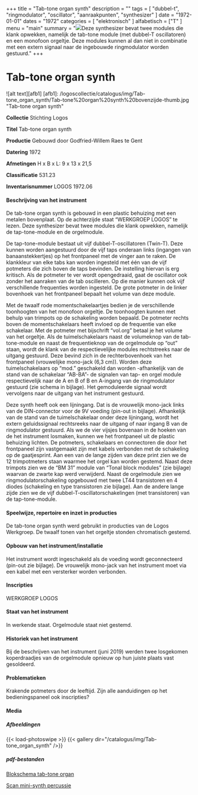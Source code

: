 ﻿+++
title = "Tab-tone organ synth"
description = ""
tags = [ "dubbel-t", "ringmodulator", "oscillator", "aanraakpunten", "synthesizer"
]
date = "1972-01-01"
dates = "1972"
categories = [ "elektronisch"
]
alfabetisch = ["T"
]
menu = "main"
summary = "<a href='/logoscollectie/catalogus/1972/tabtone_organ_synth'><img src='/logoscollectie/catalogus/img/Tab-tone_organ_synth/Tab-tone%20organ%20synth%20bovenzijde-thumb.jpg'></a>Deze synthesizer bevat twee modules die klank opwekken, namelijk de tab-tone module (met dubbel-T oscillatoren) en een monofoon orgeltje. Deze modules kunnen al dan niet in combinatie met een extern signaal naar de ingebouwde ringmodulator worden gestuurd."
+++



# Tab-tone organ synth

![alt text][afb1]
[afb1]: /logoscollectie/catalogus/img/Tab-tone_organ_synth/Tab-tone%20organ%20synth%20bovenzijde-thumb.jpg "Tab-tone organ synth"

**Collectie** 
Stichting Logos

**Titel**
Tab-tone organ synth

**Productie**
Gebouwd door Godfried-Willem Raes te Gent

**Datering**
1972

**Afmetingen**
H x B x L: 9 x 13 x 21,5

**Classificatie**
531.23

**Inventarisnummer**
LOGOS 1972.06

#### Beschrijving van het instrument
De tab-tone organ synth is gebouwd in een plastic behuizing met een metalen bovenplaat. Op de achterzijde staat “WERKGROEP LOGOS” te lezen.
Deze synthesizer bevat twee modules die klank opwekken, namelijk de tap-tone-module en de orgelmodule.

De tap-tone-module bestaat uit vijf dubbel-T-oscillatoren (Twin-T). Deze kunnen worden aangestuurd door de vijf taps onderaan links (ingangen van banaanstekkertjes) op het frontpaneel met de vinger aan te raken. De klankkleur van elke tabs kan worden ingesteld met één van de vijf potmeters die zich boven de taps bevinden. De instelling hiervan is erg kritisch. Als de potmeter te ver wordt opengedraaid, gaat de oscillator ook zonder het aanraken van de tab oscilleren. Op die manier kunnen ook vijf verschillende frequenties worden ingesteld. De grote potmeter in de linker bovenhoek van het frontpaneel bepaalt het volume van deze module. 

Met de twaalf rode momentschakelaartjes bedien je de verschillende toonhoogten van het monofoon orgeltje. De toonhoogten kunnen met behulp van trimpots op de schakeling worden bepaald. De potmeter rechts boven de momentschakelaars heeft invloed op de frequentie van elke schakelaar. Met de potmeter met bijschrift “vol.org” betaal je het volume van het orgeltje. 
Als de tuimelschakelaars naast de volumeknop van de tab-tone-module en naast de frequentieknop van de orgelmodule op “out” staan, wordt de klank van de respectievelijke modules rechtstreeks naar de uitgang gestuurd. Deze bevind zich in de rechterbovenhoek van het frontpaneel (vrouwelijke mono-jack (6,3 cm)). Worden deze tuimelschakelaars op “mod.” geschakeld dan worden -afhankelijk van de stand van de schakelaar “AB-BA”- de signalen van tap- en orgel module respectievelijk naar de A en B of B en A-ingang van de ringmodulator gestuurd (zie schema in bijlage). Het gemoduleerde signaal wordt vervolgens naar de uitgang van het instrument gestuurd. 

Deze synth heeft ook een lijningang. Dat is de vrouwelijk mono-jack links van de DIN-connector voor de 9V voeding (pin-out in bijlage). Afhankelijk van de stand van de tuimelschakelaar onder deze lijningang, wordt het extern geluidssignaal rechtsreeks naar de uitgang of naar ingang B van de ringmodulator gestuurd.
Als we de vier vijsjes bovenaan in de hoeken van de het instrument losmaken, kunnen we het frontpaneel uit de plastic behuizing lichten. De potmeters, schakelaars en connectoren die door het frontpaneel zijn vastgemaakt zijn met kabels verbonden met de schakeling op de gaatjesprint. Aan een van de lange zijden van deze print zien we de 12 trimpotmeters staan waarmee het orgel kan worden gestemd. Naast deze trimpots zien we de “BM 31” module van “Tonal block modules” (zie bijlage) waarvan de zwarte kap werd verwijderd. Naast de orgelmodule zien we ringmodulatorschakeling opgebouwd met twee LT44 transistoren en 4 diodes (schakeling en type transistoren zie bijlage). Aan de andere lange zijde zien we de vijf dubbel-T-oscillatorschakelingen (met transistoren) van de tap-tone-module.    

#### Speelwijze, repertoire en inzet in producties
De tab-tone organ synth werd gebruikt in producties van de Logos Werkgroep. De twaalf tonen van het orgeltje stonden chromatisch gestemd.

#### Opbouw van het instrument/installatie
Het instrument wordt ingeschakeld als de voeding wordt geconnecteerd (pin-out zie bijlage). De vrouwelijk mono-jack van het instrument moet via een kabel met een versterker worden verbonden.  

#### Inscripties
WERKGROEP LOGOS

#### Staat van het instrument
In werkende staat. Orgelmodule staat niet gestemd.

#### Historiek van het instrument
Bij de beschrijven van het instrument (juni 2019) werden twee losgekomen koperdraadjes van de orgelmodule opnieuw op hun juiste plaats vast gesoldeerd.

#### Problematieken
Krakende potmeters door de leeftijd.
Zijn alle aanduidingen op het bedieningspaneel ook inscripties?

#### Media
##### Afbeeldingen
{{< load-photoswipe >}}
{{< gallery dir="/catalogus/img/Tab-tone_organ_synth" />}}

##### pdf-bestanden
[Blokschema tab-tone organ](/logoscollectie/catalogus/pdf/Tab-tone_organ_synth/Scan_mini-synth_percussie.pdf)

[Scan mini-synth percussie](/logoscollectie/catalogus/pdf/Tab-tone_organ_synth/Scan_mini-synth_percussie.pdf)
